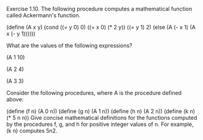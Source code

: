Exercise 1.10. The following procedure computes a mathematical function called Ackermann's function.

(define (A x y)
  (cond ((= y 0) 0)
        ((= x 0) (* 2 y))
        ((= y 1) 2)
        (else (A (- x 1)
                 (A x (- y 1))))))

What are the values of the following expressions?

(A 1 10)

(A 2 4)

(A 3 3)

Consider the following procedures, where A is the procedure defined above:

(define (f n) (A 0 n))
(define (g n) (A 1 n))
(define (h n) (A 2 n))
(define (k n) (* 5 n n))
Give concise mathematical definitions for the functions computed by the procedures f, g, and h for positive integer values of n. For example, (k n) computes 5n2.
